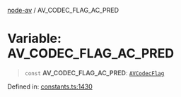 [node-av](../globals.md) / AV\_CODEC\_FLAG\_AC\_PRED

# Variable: AV\_CODEC\_FLAG\_AC\_PRED

> `const` **AV\_CODEC\_FLAG\_AC\_PRED**: [`AVCodecFlag`](../type-aliases/AVCodecFlag.md)

Defined in: [constants.ts:1430](https://github.com/seydx/av/blob/f8631fc881b394300b1479f511d55cf1c370a87f/src/constants/constants.ts#L1430)
